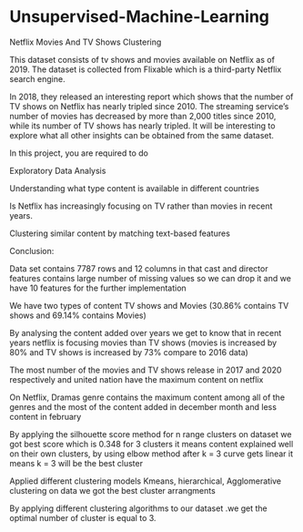 # Unsupervised-Machine-Learning
Netflix Movies And TV Shows Clustering

This dataset consists of tv shows and movies available on Netflix as of 2019. The dataset is collected from Flixable which is a third-party Netflix search engine.

In 2018, they released an interesting report which shows that the number of TV shows on Netflix has nearly tripled since 2010. The streaming service’s number of movies has decreased by more than 2,000 titles since 2010, while its number of TV shows has nearly tripled. It will be interesting to explore what all other insights can be obtained from the same dataset.

 In this project, you are required to do
 
Exploratory Data Analysis

Understanding what type content is available in different countries

Is Netflix has increasingly focusing on TV rather than movies in recent years.

Clustering similar content by matching text-based features

Conclusion:

Data set contains 7787 rows and 12 columns in that cast and director features contains large number of missing values so we can drop it and we have 10 features for the further implementation

We have two types of content TV shows and Movies (30.86% contains TV shows and 69.14% contains Movies)

By analysing the content added over years we get to know that in recent years netflix is focusing movies than TV shows (movies is increased by 80% and TV shows is increased by 73% compare to 2016 data)

The most number of the movies and TV shows release in 2017 and 2020 respectively and united nation have the maximum content on netflix

On Netflix, Dramas genre contains the maximum content among all of the genres and the most of the content added in december month and less content in february

By applying the silhouette score method for n range clusters on dataset we got best score which is 0.348 for 3 clusters it means content explained well on their own clusters, by using elbow method after k = 3 curve gets linear it means k = 3 will be the best cluster

Applied different clustering models Kmeans, hierarchical, Agglomerative clustering on data we got the best cluster arrangments

By applying different clustering algorithms to our dataset .we get the optimal number of cluster is equal to 3.
